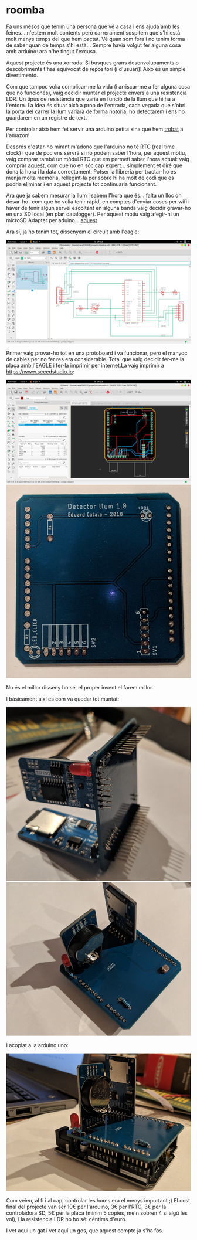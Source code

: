 # roomba
Fa uns mesos que tenim una persona que vé a casa i ens ajuda amb les feines... n'estem molt contents però darrerament sospitem que s'hi està molt menys temps del que hem pactat. Vé quan som fora i no tenim forma de saber quan de temps s'hi està... Sempre havia volgut fer alguna cosa amb arduino: ara n'he tingut l'excusa.

Aquest projecte és una xorrada: Si busques grans desenvolupaments o descobriments t'has equivocat de repositori (i d'usuari)! 
Això és un simple divertimento.

Com que tampoc volía complicar-me la vida (i arriscar-me a fer alguna cosa que no funcionés), vaig decidir muntar el projecte envers a una resistencia LDR: Un tipus de resistència que varia en funció de la llum que hi ha a l'entorn. La idea és situar això a prop de l'entrada, cada vegada que s'obri la porta del carrer la llum variarà de forma notòria, ho detectarem i ens ho guardarem en un registre de text.

Per controlar això hem fet servir una arduino petita xina que hem [trobat](https://www.amazon.es/dp/B01M7ZB2B4?aaxitk=gaqGsul2mgWlRdqk36D8Dw&pd_rd_i=B01M7ZB2B4&pf_rd_p=b4a87efe-46df-474d-b505-3bf1bb51624b&hsa_cr_id=9182184180602&sb-ci-n=productDescription&sb-ci-v=Elegoo%20UNO%20R3%20Tarjeta%20UNO%20R3%20Placa%20con%20Microcontrolador%20Basada%20en%20el%20ATmega328P%20ATMEGA16U2%20con%20Cable%20USB%20Compatible%20con%20Arduino%20UNO%20Tarjeta) a l'amazon!

Després d'estar-ho mirant m'adono que l'arduino no té RTC (real time clock) i que de poc ens servrà si no podem saber l'hora, per aquest motiu, vaig comprar també un mòdul RTC que em permeti saber l'hora actual: vaig comprar [aquest](https://www.amazon.es/WINGONEER-DS3231-AT24C32-precisi%C3%B3n-Arduino/dp/B01H5NAFUY/ref=sr_1_5?ie=UTF8&qid=1544285193&sr=8-5&keywords=Arduino+Rtc), com que no en sóc cap expert... simplement et diré que dona la hora i la data correctament: Potser la llibreria per tractar-ho es menja molta memòria, rellegint-la per sobre hi ha molt de codi que es podria eliminar i en aquest projecte tot continuaria funcionant.

Ara que ja sabem mesurar la llum i sabem l'hora que és... falta un lloc on desar-ho- com que ho volia tenir ràpid, en comptes d'enviar coses per wifi i haver de tenir algun servei escoltant en alguna banda vaig decidir gravar-ho en una SD local (en plan datalogger). Per aquest motiu vaig afegir-hi un microSD Adapter per aduino... [aquest](https://www.ebay.es/i/272536699694?chn=ps)

Ara sí, ja ho tenim tot, dissenyem el circuit amb l'eagle:

![esquema](https://github.com/indiketa/roomba/blob/master/assets/esquema.png "Esquema")

Primer vaig provar-ho tot en una protoboard i va funcionar, però el manyoc de cables per no fer res era considerable. Total que vaig decidir fer-me la placa amb l'EAGLE i fer-la imprimir per internet.La vaig imprimir a https://www.seeedstudio.io:

![placa cutre](https://github.com/indiketa/roomba/blob/master/assets/pcb.png "Placa")
![placa cutre](https://github.com/indiketa/roomba/blob/master/assets/pcb2.jpg "Placa impresa")

No és el millor disseny ho sé, el proper invent el farem millor. 

I bàsicament així es com va quedar tot muntat:

![placa cutre](https://github.com/indiketa/roomba/blob/master/assets/muntada.jpg "Muntada1")
![placa cutre](https://github.com/indiketa/roomba/blob/master/assets/muntada2.jpg "Muntada2")

I acoplat a la arduino uno:

![placa cutre](https://github.com/indiketa/roomba/blob/master/assets/ambunor3.jpg "Muntada2")

Com veieu, al fi i al cap, controlar les hores era el menys important ;)
El cost final del projecte van ser 10€ per l'arduino, 3€ per l'RTC, 3€ per la controladora SD, 5€ per la placa (mínim 5 copies, me'n sobren 4 si algú les vol), i la resistencia LDR no ho sé: cèntims d'euro.

I vet aquí un gat i vet aquí un gos, que aquest compte ja s'ha fos.
